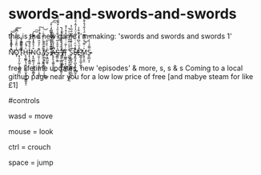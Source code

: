 # swords-and-swords-and-swords

this is the new game i'm making: 'swords and swords and swords 1'


N̽̔̾́ͧͣ̂̐̄͝͏̸̟̝̱̪̟̜̮̠͡͞Ǫ̾̈̏̄̊ͩ͌̉͗ͫ̆͠҉̦̘̮͔̦̰͎̣̠̪͎̻̤̜T̐̎̃̓͐͛ͯ͏̢̯̳͇̱͈͚̼H̢̧̲͇̜̘̮̘̦͍̲̖̬̹͈̖̺͇͈̟̠ͧͭ̓̕͡Ị̶̴̢̖͓̳̼̤ͣ̐͒͋̎́͝ͅŅ̢̼̰̳̘̠̞̝̝̮͈̳͓͒̒̊̃̓ͯ͛̅̀̚͠͠ͅͅG̤̫̗̜̠͖̤̝̱̮͕̦͔̹̻͊ͨ̒̌̎̿ͫ̒͑́́̚͠ ̸̥̤̤̣͔̱̭͙̟͎̄͒̉ͤ͛̾ͬ͂͗̄ͥ͝I̸̹͖͔̟͕͕̯̠̟̪̜̩̖̱͗͒̎̍̄͜S͍͉͇̺͖̖ͪ͛͒̐͞ ̵͌̈͊͛̓ͥ͒̇̐̽͆̓ͭ̐͡͠͏̗̤̤̪̟̝̻̥̳̪͔̖̯̫̻̩͚͖̪Ạ̶̷̯̙̙̞͚͈̯̖̤̣͆̒̒̆͛̓͌̋̀̚͟S̵̭͇̤̣͇̔̐̎̒̅ͯ̌͛̃̾̎ͣͨ̌͊̃ͩ́ ̓̉̃ͩ̌̌͐ͨ̊̓ͥ̚҉̶̛̘͕̦̲̲̤͚̰͇̬̭̰͈̞̤͘I̸̸̧̯̹̺͎̝̻̹ͪ̍̓͗͑̃ͦ̍̑͂ͯ̀T̴̨̺͇̠͉͉̩̲̤͇͚ͨ̓̃ͥͭ̅ͯͯͦ̽̒̐ͅ ̛̮͚͉̰͕̩͈̭̠̲̭̜̥̠̞̻̯̮̌͛̌ͤ̿̅ͧ͐ͪͯ̚Š̡͕̻͍̲̩̙͖̰͍̖͓̺̰ͯ̾̊̄̒̿̄̅͋̅͑̽͢Ȩ̶̸̱̰͉̥̪͓̘͍̹̲̻̰̗̜̱̄̒̆̈ͬͭͫ̿̍ͧ̒̓͂̒̊ͪͣ͂͋͘ͅĒ͐̆ͪ̂͆̇̾ͦ͊͋̾҉̷̪̺͎̮͖͕͚͞ͅͅM̧̯͔̮̫͛ͥ͌ͭͤ̂͂̅̈́̉͋́̊͒̄͘͜͠͠ͅS̴̷̬̪̪͔͕̿̄ͣ̀̀̇ͣ͊͘

free lifetime updates, new 'episodes' & more, s, s & s Coming to a local github page near you for a low low price of free [and mabye steam for like £1]

#controls

wasd = move

mouse = look

ctrl = crouch

space = jump

